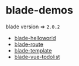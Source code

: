 # blade-demos

blade version => `2.0.2`

- [blade-helloworld](blade-helloworld)
- [blade-route](blade-route)
- [blade-template](blade-template)
- [blade-vue-todolist](blade-vue-todolist)